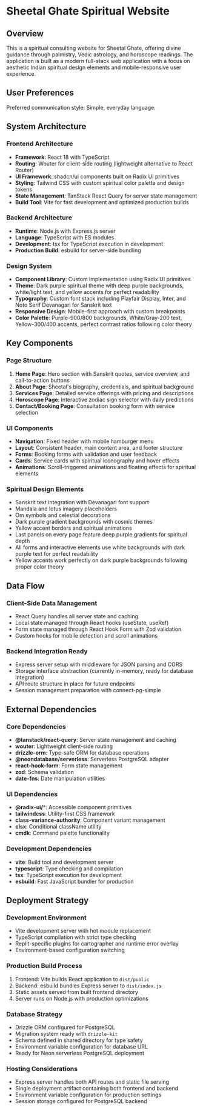 # Sheetal Ghate Spiritual Website

## Overview

This is a spiritual consulting website for Sheetal Ghate, offering divine guidance through palmistry, Vedic astrology, and horoscope readings. The application is built as a modern full-stack web application with a focus on aesthetic Indian spiritual design elements and mobile-responsive user experience.

## User Preferences

Preferred communication style: Simple, everyday language.

## System Architecture

### Frontend Architecture
- **Framework**: React 18 with TypeScript
- **Routing**: Wouter for client-side routing (lightweight alternative to React Router)
- **UI Framework**: shadcn/ui components built on Radix UI primitives
- **Styling**: Tailwind CSS with custom spiritual color palette and design tokens
- **State Management**: TanStack React Query for server state management
- **Build Tool**: Vite for fast development and optimized production builds

### Backend Architecture
- **Runtime**: Node.js with Express.js server
- **Language**: TypeScript with ES modules
- **Development**: tsx for TypeScript execution in development
- **Production Build**: esbuild for server-side bundling

### Design System
- **Component Library**: Custom implementation using Radix UI primitives
- **Theme**: Dark purple spiritual theme with deep purple backgrounds, white/light text, and yellow accents for perfect readability
- **Typography**: Custom font stack including Playfair Display, Inter, and Noto Serif Devanagari for Sanskrit text
- **Responsive Design**: Mobile-first approach with custom breakpoints
- **Color Palette**: Purple-900/800 backgrounds, White/Gray-200 text, Yellow-300/400 accents, perfect contrast ratios following color theory

## Key Components

### Page Structure
1. **Home Page**: Hero section with Sanskrit quotes, service overview, and call-to-action buttons
2. **About Page**: Sheetal's biography, credentials, and spiritual background
3. **Services Page**: Detailed service offerings with pricing and descriptions
4. **Horoscope Page**: Interactive zodiac sign selector with daily predictions
5. **Contact/Booking Page**: Consultation booking form with service selection

### UI Components
- **Navigation**: Fixed header with mobile hamburger menu
- **Layout**: Consistent header, main content area, and footer structure
- **Forms**: Booking forms with validation and user feedback
- **Cards**: Service cards with spiritual iconography and hover effects
- **Animations**: Scroll-triggered animations and floating effects for spiritual elements

### Spiritual Design Elements
- Sanskrit text integration with Devanagari font support
- Mandala and lotus imagery placeholders
- Om symbols and celestial decorations
- Dark purple gradient backgrounds with cosmic themes
- Yellow accent borders and spiritual animations
- Last panels on every page feature deep purple gradients for spiritual depth
- All forms and interactive elements use white backgrounds with dark purple text for perfect readability
- Yellow accents work perfectly on dark purple backgrounds following proper color theory

## Data Flow

### Client-Side Data Management
- React Query handles all server state and caching
- Local state managed through React hooks (useState, useRef)
- Form state managed through React Hook Form with Zod validation
- Custom hooks for mobile detection and scroll animations

### Backend Integration Ready
- Express server setup with middleware for JSON parsing and CORS
- Storage interface abstraction (currently in-memory, ready for database integration)
- API route structure in place for future endpoints
- Session management preparation with connect-pg-simple

## External Dependencies

### Core Dependencies
- **@tanstack/react-query**: Server state management and caching
- **wouter**: Lightweight client-side routing
- **drizzle-orm**: Type-safe ORM for database operations
- **@neondatabase/serverless**: Serverless PostgreSQL adapter
- **react-hook-form**: Form state management
- **zod**: Schema validation
- **date-fns**: Date manipulation utilities

### UI Dependencies
- **@radix-ui/***: Accessible component primitives
- **tailwindcss**: Utility-first CSS framework
- **class-variance-authority**: Component variant management
- **clsx**: Conditional className utility
- **cmdk**: Command palette functionality

### Development Dependencies
- **vite**: Build tool and development server
- **typescript**: Type checking and compilation
- **tsx**: TypeScript execution for development
- **esbuild**: Fast JavaScript bundler for production

## Deployment Strategy

### Development Environment
- Vite development server with hot module replacement
- TypeScript compilation with strict type checking
- Replit-specific plugins for cartographer and runtime error overlay
- Environment-based configuration switching

### Production Build Process
1. Frontend: Vite builds React application to `dist/public`
2. Backend: esbuild bundles Express server to `dist/index.js`
3. Static assets served from built frontend directory
4. Server runs on Node.js with production optimizations

### Database Strategy
- Drizzle ORM configured for PostgreSQL
- Migration system ready with `drizzle-kit`
- Schema defined in shared directory for type safety
- Environment variable configuration for database URL
- Ready for Neon serverless PostgreSQL deployment

### Hosting Considerations
- Express server handles both API routes and static file serving
- Single deployment artifact containing both frontend and backend
- Environment variable configuration for production settings
- Session storage configured for PostgreSQL backend